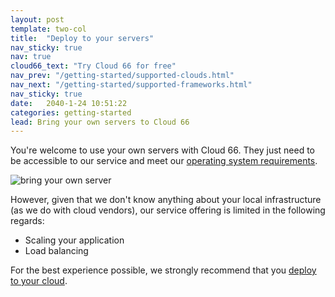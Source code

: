 ```yaml
---
layout: post
template: two-col
title:  "Deploy to your servers"
nav_sticky: true
nav: true
cloud66_text: "Try Cloud 66 for free"
nav_prev: "/getting-started/supported-clouds.html"
nav_next: "/getting-started/supported-frameworks.html"
nav_sticky: true
date:   2040-1-24 10:51:22
categories: getting-started
lead: Bring your own servers to Cloud 66
---
```


You're welcome to use your own servers with Cloud 66. They just need to be accessible to our service and meet our [operating system requirements](/stacks/operating-system-information.html).

![bring your own server](http://cdn.cloud66.com/images/help/byos.png)

However, given that we don't know anything about your local infrastructure (as we do with cloud vendors), our service offering is limited in the following regards:

- Scaling your application
- Load balancing

For the best experience possible, we strongly recommend that you [deploy to your cloud](/getting-started/supported-clouds.html).


